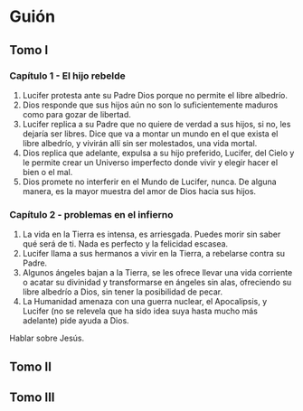 # Guión
## Tomo I
### Capítulo 1 - El hijo rebelde

1. Lucifer protesta ante su Padre Dios porque no permite el libre albedrío.
2. Dios responde que sus hijos aún no son lo suficientemente maduros como para gozar de libertad.
3. Lucifer replica a su Padre que no quiere de verdad a sus hijos, si no, les dejaría ser libres. Dice que va a montar un mundo en el que exista el libre albedrío, y vivirán allí sin ser molestados, una vida mortal.
4. Dios replica que adelante, expulsa a su hijo preferido, Lucifer, del Cielo y le permite crear un Universo imperfecto donde vivir y elegir hacer el bien o el mal.
5. Dios promete no interferir en el Mundo de Lucifer, nunca. De alguna manera, es la mayor muestra del amor de Dios hacia sus hijos.

### Capítulo 2 - problemas en el infierno

1. La vida en la Tierra es intensa, es arriesgada. Puedes morir sin saber qué será de ti. Nada es perfecto y la felicidad escasea.
2. Lucifer llama a sus hermanos a vivir en la Tierra, a rebelarse contra su Padre.
3. Algunos ángeles bajan a la Tierra, se les ofrece llevar una vida corriente o acatar su divinidad y transformarse en ángeles sin alas, ofreciendo su libre albedrío a Dios, sin tener la posibilidad de pecar.
4. La Humanidad amenaza con una guerra nuclear, el Apocalipsis, y Lucifer (no se relevela que ha sido idea suya hasta mucho más adelante) pide ayuda a Dios.

Hablar sobre Jesús.

## Tomo II
## Tomo III
